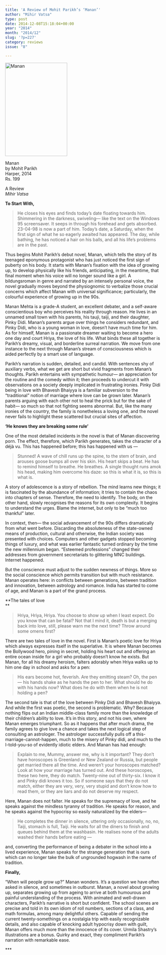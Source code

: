 ```yaml
---
title: 'A Review of Mohit Parikh’s ‘Manan’'
author: "Mihir Vatsa"
type: post
date: 2014-12-08T15:18:04+00:00
year: "2014"
month: "2014/12"
slug: '?p=227'
category: reviews
issue: "8"

---
```

[<img src="http://bombayliterarymagazine.com/wp-content/uploads/2014/12/Manan-200x300.jpg" alt="Manan" width="200" height="300" class="alignnone size-medium wp-image-236" srcset="http://bombayliterarymagazine.com/wp-content/uploads/2014/12/Manan-200x300.jpg 200w, http://bombayliterarymagazine.com/wp-content/uploads/2014/12/Manan.jpg 310w" sizes="(max-width: 200px) 100vw, 200px" />][1]

Manan  
by Mohit Parikh  
Harper, 2014  
Rs. 199

A Review  
_Mihir Vatsa_ 

**To Start With,** 

> He closes his eyes and finds today’s date floating towards him. Shimmering in the darkness, swiveling— like the text on the Windows 95 screensaver. It seeps in through his forehead and gets absorbed. 23-04-98 is now a part of him. Today’s date, a Saturday, when the first sign of what he so eagerly awaited has appeared. The day, while bathing, he has noticed a hair on his balls, and all his life’s problems are in the past. 

Thus begins Mohit Parikh’s debut novel, Manan, which tells the story of its teenaged eponymous protagonist who has just noticed the first sign of puberty on his body. It starts with Manan’s fixation with the idea of growing up, to develop physically like his friends, anticipating, in the meantime, that final moment when his voice will no longer sound like a girl. A bildungsroman in genre and narrated by an intensely personal voice, the novel gradually moves beyond the physiognomic to verbalize those crucial concerns which affect Manan with universal significance; particularly, the colourful experience of growing up in the 90s. 

Manan Mehta is a grade-A student, an excellent debater, and a self-aware conscientious boy who perceives his reality through reason. He lives in an unnamed small town with his parents, his tauji, taiji, and their daughter, Pinky Didi. Manan’s parents argue over things he considers redundant, and Pinky Didi, who is a young woman in love, doesn’t have much time for him. As for himself, Manan is a passionate dreamer waiting to become a hero one day and court Hriya, the love of his life. What binds these all together is Parikh’s dreamy, visual, and borderline surreal narration. We move from one instance to the next through Manan’s stream of consciousness which is aided perfectly by a smart use of language. 

Parikh’s narration is sudden, detailed, and candid. With sentences shy of auxiliary verbs, what we get are short but vivid fragments from Manan’s thoughts. Parikh entertains with sympathetic humour— an appreciation for the routine and the comedy within it; then proceeds to undercut it with observations on a society deeply implicated in frustrating ironies. Pinky Didi being in love with Bhavesh Bhaiyya is a familiar subversion to the “traditional” notion of marriage where love can be grown later. Manan’s parents arguing with each other not to heal the prick but for the sake of habit— so much so that not fighting seems abnormal. But, like the many ironies of the country, the family is nonetheless a loving one, and the novel never fails to highlight these scattered but crucial sites of affection.

**‘He knows they are breaking some rule’**

One of the most detailed incidents in the novel is that of Manan discovering porn. The effect, therefore, which Parikh generates, takes the character of a déjà vu. This has happened before; this has happened with us — 

> Stunned! A wave of chill runs up the spine, to the stem of brain, and arouses goose bumps all over his skin. His heart skips a beat. He has to remind himself to breathe. He breathes. A single thought runs amok his head, making him overcome his daze: so this is what it is, so this is what is. 

A story of adolescence is a story of rebellion. The mind learns new things; it is fascinated by the abundance of information; it tries to contain the chaos into chapters of sense. Therefore, the need to identify. The body, on the other hand, slowly recognises the reasons for its own complexity. It begins to understand the urges. Blame the internet, but only to be “much too thankful” later. 

In context, then— the social advancement of the 90s differs dramatically from what went before. Discarding the absoluteness of the state-owned means of production, cultural and otherwise, the Indian society was presented with choices. Computers and other gadgets stopped becoming things of luxury, and what was earlier fantastic turned ordinary by the time the new millennium began. “Esteemed professions” changed their addresses from government secretariats to glittering MNC buildings. Internet happened. 

But the conscience must adjust to the sudden newness of things. More so the social conscience which permits transition but with much resistance. Manan operates here: in conflicts between generations, between tradition and innovation, between astrology and romance. India has started to come of age, and Manan is a part of the grand process. 

**The tales of love  
** 

> Hriya, Hriya, Hriya. You choose to show up when I least expect. Do you know that can be fatal? Not that I mind it, death is but a merging back into love, still, please warn me the next time? Throw around some omens first? 

There are two tales of love in the novel. First is Manan’s poetic love for Hriya which always expresses itself in the superlative. It is where Manan becomes the Bollywood hero, pining in secret, holding his heart out and offering an entire ocean inside for a girl who probably doesn’t know he exists. But Manan, for all his dreamy heroism, falters adorably when Hriya walks up to him one day in school and asks for a pen:

> His ears become hot, feverish. Are they emitting steam? Oh, the pen — his hands shake as he hands the pen to her. What should he do with his hands now? What does he do with them when he is not holding a pen? 

The second tale is that of the love between Pinky Didi and Bhavesh Bhaiyya. And while the first was poetic, the second is problematic. Why? Because nothing flips out an Indian middle-class family more than the knowledge of their children’s ability to love. It’s in this story, and not his own, where Manan emerges triumphant. So as it happens that after much drama, the family agrees to give love a chance and takes the next logical step of consulting an astrologer. The astrologer successfully pulls off a this-marriage-cannot-happen, much to the misery of Pinky didi, and much to the I-told-you-so of evidently idiotic elders. And Manan has had enough:

> Explain to me, Mummy, answer me, why is it important? They don’t have horoscopes is Greenland or New Zealand or Russia, but people get married there all the time. And weren’t your horoscopes matched? Look at how your marriage has turned out. And these horoscopes, these two here, they do match. Twenty-nine out of thirty-six. I know it and Pinky didi knows it too. So if someone says that they do not match, either they are very, very, very stupid and don’t know how to read them, or they are liars and do not deserve my respect. 

Here, Manan does not falter. He speaks for the supremacy of love, and he speaks against the mindless tyranny of tradition. He speaks for reason, and he speaks against the hypocrisy so easily naturalized by the elders—

> He completes the dinner in silence, uttering only occasionally, no, no, Taiji, stomach is full, Taiji. He waits for all the diners to finish and queues behind them at the washbasin. He realises none of the adults washed their hands before eating — 

and, converting the performance of being a debater in the school into a lived experience, Manan speaks for the strange generation that is ours which can no longer take the bulk of ungrounded hogwash in the name of tradition.

**Finally,**

“When will people grow up?” Manan wonders. It’s a question we have often asked in silence, and sometimes in outburst. Manan, a novel about growing up, separates growing up from ageing to arrive at both humourous and painful understanding of the process. With animated and well-drawn characters, Parikh’s narrative is short but confident. The school scenes are precise and told in its own idiom of roll numbers, sections of a class, and math formulas, among many delightful others. Capable of sending the current twenty-somethings on a nostalgia trip with easily recognizable details, and also capable of knocking adult hypocrisy down with guilt, Manan offers much more than the innocence of its cover. Urmila Shastry’s illustrations are a bonus. Quirky and exact, they compliment Parikh’s narration with remarkable ease. 

\***

 [1]: http://bombayliterarymagazine.com/wp-content/uploads/2014/12/Manan.jpg
